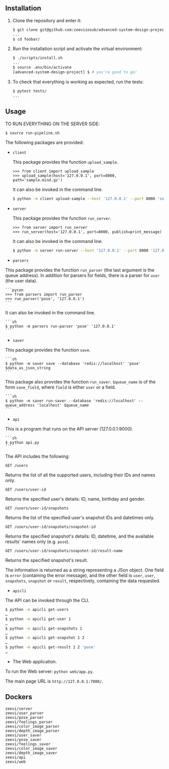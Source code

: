 ## Installation

1. Clone the repository and enter it:

    ```sh
    $ git clone git@github.com:zeeviiosub/advanced-system-design-project.git
    ...
    $ cd foobar/
    ```

2. Run the installation script and activate the virtual environment:

    ```sh
    $ ./scripts/install.sh
    ...
    $ source .env/bin/activate
    [advanced-system-design-project] $ # you're good to go!
    ```

3. To check that everything is working as expected, run the tests:


    ```sh
    $ pytest tests/
    ...
    ```

## Usage

TO RUN EVERYTHING ON THE SERVER SIDE:
```sh
$ source run-pipeline.sh
```

The following packages are provided:

- `client`

    This package provides the function `upload_sample`.

    ```pycon
    >>> from client import upload_sample
    >>> upload_sample(host='127.0.0.1', port=8000, path='sample.mind.gz')
    ```
    
    It can also be invoked in the command line.
    
    ```sh
    $ python -m client upload-sample --host '127.0.0.1' --port 8000 'snapshot.mind.gz'
    ```

- `server`

  This package provides the function `run_server`.
  
    ```pycon
    >>> from server import run_server
    >>> run_server(host='127.0.0.1', port=8000, publish=print_message)
    ```
  It can also be invoked in the command line.
    ```sh
    $ python -m server run-server --host '127.0.0.1' --port 8000 '127.0.0.1'
    ```
 
 - `parsers`

  This package provides the function `run_parser` (the last argument is the queue address).
  In addition for parsers for fields, there is a parser for `user` (the user data).
  
    ```pycon
    >>> from parsers import run_parser
    >>> run_parser('pose', '127.0.0.1')
    ```
    
  It can also be invoked in the command line.
  
    ```sh
    $ python -m parsers run-parser 'pose' '127.0.0.1'
    ```
  
  
 - `saver`

  This package provides the function `save`.
  
    ```sh
    $ python -m saver save --database 'redis://localhost' 'pose' $data_as_json_string
    ```
  This package also provides the function `run_saver`.
  `$queue_name` is of the form `save_field`, where `field` is either `user` or a field.
  
    ```sh
    $ python -m saver run-saver --database 'redis://localhost' --queue_address 'localhost' $queue_name 
    ```
    
  - `api`
  
  This is a program that runs on the API server (127.0.0.1:9000).
  
    ```sh
    $ python api.py
    ```
  
  The API includes the following:
  
  `GET /users`
  
  Returns the list of all the supported users, including their IDs and names only.
  
  `GET /users/user-id`
  
  Returns the specified user's details: ID, name, birthday and gender.
  
  `GET /users/user-id/snapshots`
  
  Returns the list of the specified user's snapshot IDs and datetimes only.
  
  `GET /users/user-id/snapshots/snapshot-id`
  
  Returns the specified snapshot's details: ID, datetime, and the available results' names only (e.g. `pose`).
  
  `GET /users/user-id/snapshots/snapshot-id/result-name`
  
  Returns the specified snapshot's result.
  
  The information is returned as a string representing a JSon object. One field is `error` (containing the error message), and the other field is `user`, `user`, `snapshots`, `snapshot` or `result`, respectively, containing the data requested.
  
  - `apicli`
  
  The API can be invoked through the CLI.
  ```sh
  $ python -m apicli get-users
…
$ python -m apicli get-user 1
…
$ python -m apicli get-snapshots 1
…
$ python -m apicli get-snapshot 1 2
…
$ python -m apicli get-result 1 2 'pose'
…
```

- The Web application.

To run the Web server: `python web/app.py`.

The main page URL is `http://127.0.0.1:7000/`.

## Dockers
```
zeevi/server
zeevi/user_parser
zeevi/pose_parser
zeevi/feelings_parser
zeevi/color_image_parser
zeevi/depth_image_parser
zeevi/user_saver
zeevi/pose_saver
zeevi/feelings_saver
zeevi/color_image_saver
zeevi/depth_image_saver
zeevi/api
zeevi/web
```
